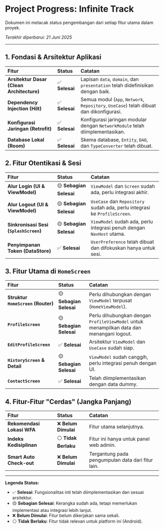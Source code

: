 # Project Progress: Infinite Track

Dokumen ini melacak status pengembangan dari setiap fitur utama dalam proyek.

*Terakhir diperbarui: 21 Juni 2025*

---

## 1. Fondasi & Arsitektur Aplikasi

| Fitur | Status | Catatan |
| :--- | :--- | :--- |
| **Arsitektur Dasar (Clean Architecture)** | ✅ **Selesai** | Lapisan `data`, `domain`, dan `presentation` telah didefinisikan dengan baik. |
| **Dependency Injection (Hilt)** | ✅ **Selesai** | Semua modul (`App`, `Network`, `Repository`, `UseCase`) telah dibuat dan dikonfigurasi. |
| **Konfigurasi Jaringan (Retrofit)** | ✅ **Selesai** | Konfigurasi jaringan modular dengan `NetworkModule` telah diimplementasikan. |
| **Database Lokal (Room)** | ✅ **Selesai** | Skema database, `Entity`, `DAO`, dan `TypeConverter` telah dibuat. |

## 2. Fitur Otentikasi & Sesi

| Fitur | Status | Catatan |
| :--- | :--- | :--- |
| **Alur Login (UI & ViewModel)** | 🟡 **Sebagian Selesai** | `ViewModel` dan `Screen` sudah ada, perlu integrasi akhir. |
| **Alur Logout (UI & ViewModel)** | 🟡 **Sebagian Selesai** | `UseCase` dan `Repository` sudah ada, perlu integrasi ke `ProfileScreen`. |
| **Sinkronisasi Sesi (`SplashScreen`)** | 🟡 **Sebagian Selesai** | `ViewModel` sudah ada, perlu integrasi penuh dengan `NavHost` utama. |
| **Penyimpanan Token (DataStore)** | ✅ **Selesai** | `UserPreference` telah dibuat dan difokuskan hanya untuk sesi. |

## 3. Fitur Utama di `HomeScreen`

| Fitur | Status | Catatan |
| :--- | :--- | :--- |
| **Struktur `HomeScreen` (Router)** | 🟡 **Sebagian Selesai** | Perlu dihubungkan dengan `ViewModel` terpusat (`HomeViewModel`). |
| **`ProfileScreen`** | 🟡 **Sebagian Selesai** | Perlu dihubungkan dengan `ProfileViewModel` untuk menampilkan data dan menangani logout. |
| **`EditProfileScreen`** | ✅ **Selesai** | Arsitektur `ViewModel` dan `UseCase` sudah siap. |
| **`HistoryScreen` & Detail** | 🟡 **Sebagian Selesai** | `ViewModel` sudah canggih, perlu integrasi penuh dengan UI. |
| **`ContactScreen`** | ✅ **Selesai** | Telah diimplementasikan dengan data dummy. |

## 4. Fitur-Fitur "Cerdas" (Jangka Panjang)

| Fitur | Status | Catatan |
| :--- | :--- | :--- |
| **Rekomendasi Lokasi WFA** | ❌ **Belum Dimulai** | Fitur utama selanjutnya. |
| **Indeks Kedisiplinan** | ⚪️ **Tidak Berlaku** | Fitur ini hanya untuk panel web admin. |
| **Smart Auto Check-out** | ❌ **Belum Dimulai** | Tergantung pada pengumpulan data dari fitur lain. |

---
**Legenda Status:**
* ✅ **Selesai**: Fungsionalitas inti telah diimplementasikan dan sesuai arsitektur.
* 🟡 **Sebagian Selesai**: Kerangka sudah ada, tetapi memerlukan implementasi atau integrasi lebih lanjut.
* ❌ **Belum Dimulai**: Fitur belum dikerjakan sama sekali.
* ⚪️ **Tidak Berlaku**: Fitur tidak relevan untuk platform ini (Android).
